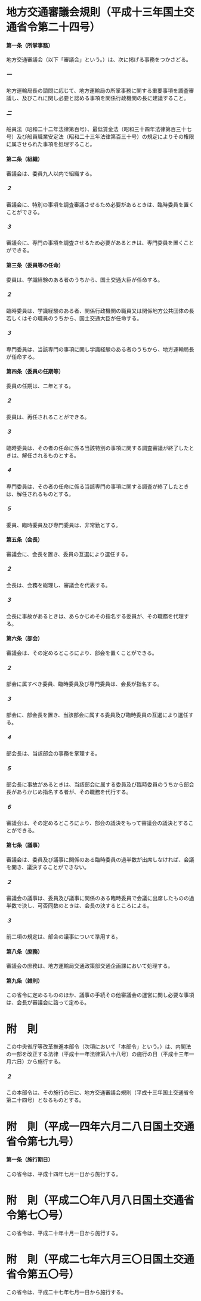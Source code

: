 # 地方交通審議会規則（平成十三年国土交通省令第二十四号）
#### 第一条（所掌事務）
地方交通審議会（以下「審議会」という。）は、次に掲げる事務をつかさどる。
##### 一
地方運輸局長の諮問に応じて、地方運輸局の所掌事務に関する重要事項を調査審議し、及びこれに関し必要と認める事項を関係行政機関の長に建議すること。
##### 二
船員法（昭和二十二年法律第百号）、最低賃金法（昭和三十四年法律第百三十七号）及び船員職業安定法（昭和二十三年法律第百三十号）の規定によりその権限に属させられた事項を処理すること。
#### 第二条（組織）
審議会は、委員九人以内で組織する。
##### ２
審議会に、特別の事項を調査審議させるため必要があるときは、臨時委員を置くことができる。
##### ３
審議会に、専門の事項を調査させるため必要があるときは、専門委員を置くことができる。
#### 第三条（委員等の任命）
委員は、学識経験のある者のうちから、国土交通大臣が任命する。
##### ２
臨時委員は、学識経験のある者、関係行政機関の職員又は関係地方公共団体の長若しくはその職員のうちから、国土交通大臣が任命する。
##### ３
専門委員は、当該専門の事項に関し学識経験のある者のうちから、地方運輸局長が任命する。
#### 第四条（委員の任期等）
委員の任期は、二年とする。
##### ２
委員は、再任されることができる。
##### ３
臨時委員は、その者の任命に係る当該特別の事項に関する調査審議が終了したときは、解任されるものとする。
##### ４
専門委員は、その者の任命に係る当該専門の事項に関する調査が終了したときは、解任されるものとする。
##### ５
委員、臨時委員及び専門委員は、非常勤とする。
#### 第五条（会長）
審議会に、会長を置き、委員の互選により選任する。
##### ２
会長は、会務を総理し、審議会を代表する。
##### ３
会長に事故があるときは、あらかじめその指名する委員が、その職務を代理する。
#### 第六条（部会）
審議会は、その定めるところにより、部会を置くことができる。
##### ２
部会に属すべき委員、臨時委員及び専門委員は、会長が指名する。
##### ３
部会に、部会長を置き、当該部会に属する委員及び臨時委員の互選により選任する。
##### ４
部会長は、当該部会の事務を掌理する。
##### ５
部会長に事故があるときは、当該部会に属する委員及び臨時委員のうちから部会長があらかじめ指名する者が、その職務を代行する。
##### ６
審議会は、その定めるところにより、部会の議決をもって審議会の議決とすることができる。
#### 第七条（議事）
審議会は、委員及び議事に関係のある臨時委員の過半数が出席しなければ、会議を開き、議決することができない。
##### ２
審議会の議事は、委員及び議事に関係のある臨時委員で会議に出席したものの過半数で決し、可否同数のときは、会長の決するところによる。
##### ３
前二項の規定は、部会の議事について準用する。
#### 第八条（庶務）
審議会の庶務は、地方運輸局交通政策部交通企画課において処理する。
#### 第九条（雑則）
この省令に定めるもののほか、議事の手続その他審議会の運営に関し必要な事項は、会長が審議会に諮って定める。
# 附　則
この中央省庁等改革推進本部令（次項において「本部令」という。）は、内閣法の一部を改正する法律（平成十一年法律第八十八号）の施行の日（平成十三年一月六日）から施行する。
##### ２
この本部令は、その施行の日に、地方交通審議会規則（平成十三年国土交通省令第二十四号）となるものとする。
# 附　則（平成一四年六月二八日国土交通省令第七九号）
#### 第一条（施行期日）
この省令は、平成十四年七月一日から施行する。
# 附　則（平成二〇年八月八日国土交通省令第七〇号）
この省令は、平成二十年十月一日から施行する。
# 附　則（平成二七年六月三〇日国土交通省令第五〇号）
この省令は、平成二十七年七月一日から施行する。
